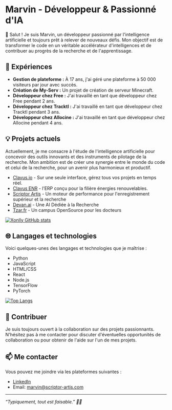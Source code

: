 # Marvin - Développeur & Passionné d'IA

👋 Salut ! Je suis Marvin, un développeur passionné par l'intelligence artificielle et toujours prêt à relever de nouveaux défis. Mon objectif est de transformer le code en un véritable accélérateur d'intelligences et de contribuer au progrès de la recherche et de l'apprentissage.

## 🚀 Expériences 

- **Gestion de plateforme :**  À 17 ans, j'ai géré une plateforme à 50 000 visiteurs par jour avec succès. 
- **Création de My-Serv :**  Un projet de création de serveur Minecraft.
- **Développeur chez Free :** J'ai travaillé en tant que développeur chez Free pendant 2 ans.
- **Développeur chez Tracktl :** J'ai travaillé en tant que développeur chez Tracktl pendant 3 ans. 
- **Développeur chez Allocine :** J'ai travaillé en tant que développeur chez Allocine pendant 4 ans.
  
## 💡 Projets actuels

Actuellement, je me consacre à l'étude de l'intelligence artificielle pour concevoir des outils innovants et des instruments de pilotage de la recherche. Mon ambition est de créer une synergie entre le monde du code et celui de la recherche, pour un avenir plus harmonieux et productif.

- [Clavus.io](https://clavus.io) - Sur une seule interface, gérez tous vos projets en temps réel.
- [Clavus ENR](https://clavus.io/erp-enr) - l’ERP conçu pour la filière énergies renouvelables.
- [Scriptor Artis](https://www.scriptor-artis.com) - Un moteur de performance pour l'enregistrement supérieur et la recherche
- [Devan.ai](https://devan.ai) - Une AI Dédiée à la Recherche
- [Tzar.fr](https://tzar.fr) - Un campus OpenSource pour les docteurs

[![Xonlly GitHub stats](https://github-readme-stats.vercel.app/api?username=xonlly)](https://github.com/anuraghazra/github-readme-stats)

## 🌐 Langages et technologies

Voici quelques-unes des langages et technologies que je maîtrise :
- Python
- JavaScript
- HTML/CSS
- React
- Node.js
- TensorFlow
- PyTorch

[![Top Langs](https://github-readme-stats.vercel.app/api/top-langs/?username=xonlly&langs_count=8)](https://github.com/anuraghazra/github-readme-stats)

## 🤝 Contribuer

Je suis toujours ouvert à la collaboration sur des projets passionnants. N'hésitez pas à me contacter pour discuter d'éventuelles opportunités de collaboration ou pour obtenir de l'aide sur l'un de mes projets.
## 📫 Me contacter

Vous pouvez me joindre via les plateformes suivantes : 
- [LinkedIn](https://www.linkedin.com/in/marvin-sant/) 
- Email: [marvin@scriptor-artis.com](mailto:marvin@scriptor-artis.com)
 

---

*“Typiquement, tout est faisable.” 🧞‍♂*




